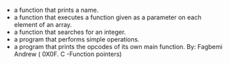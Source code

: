 -  a function that prints a name.
- a function that executes a function given as a parameter on each element of an array.
- a function that searches for an integer.
-  a program that performs simple operations.
-  a program that prints the opcodes of its own main function.
 By: Fagbemi Andrew ( 0X0F. C -Function pointers)